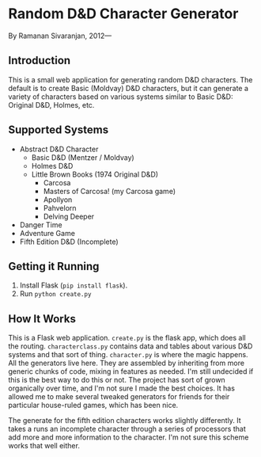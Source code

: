 # Random D&D Character Generator

By Ramanan Sivaranjan, 2012—

## Introduction

This is a small web application for generating random D&D characters. The
default is to create Basic (Moldvay) D&D characters, but it can generate a
variety of characters based on various systems similar to Basic D&D: Original
D&D, Holmes, etc.

## Supported Systems

- Abstract D&D Character
    - Basic D&D (Mentzer / Moldvay)
    - Holmes D&D
    - Little Brown Books (1974 Original D&D)
        - Carcosa
        - Masters of Carcosa! (my Carcosa game)
        - Apollyon
        - Pahvelorn
        - Delving Deeper
- Danger Time
- Adventure Game
- Fifth Edition D&D (Incomplete)

## Getting it Running

1. Install Flask (`pip install flask`). 
2. Run `python create.py`

## How It Works

This is a Flask web application. `create.py` is the flask app, which does all
the routing. `characterclass.py` contains data and tables about various D&D
systems and that sort of thing. `character.py` is where the magic happens. All
the generators live here. They are assembled by inheriting from more generic
chunks of code, mixing in features as needed. I'm still undecided if this is
the best way to do this or not. The project has sort of grown organically over
time, and I'm not sure I made the best choices. It has allowed me to make
several tweaked generators for friends for their particular house-ruled games,
which has been nice.

The generate for the fifth edition characters works slightly differently. It
takes a runs an incomplete character through a series of processors that add
more and more information to the character. I'm not sure this scheme works that
well either.

